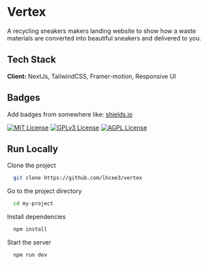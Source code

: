 
# Vertex

A recycling sneakers makers landing website to show how a waste materials are converted into beautiful sneakers and delivered to you.


## Tech Stack

**Client:** NextJs, TailwindCSS, Framer-motion, Responsive UI




## Badges

Add badges from somewhere like: [shields.io](https://shields.io/)

[![MIT License](https://img.shields.io/badge/License-MIT-green.svg)](https://choosealicense.com/licenses/mit/)
[![GPLv3 License](https://img.shields.io/badge/License-GPL%20v3-yellow.svg)](https://opensource.org/licenses/)
[![AGPL License](https://img.shields.io/badge/license-AGPL-blue.svg)](http://www.gnu.org/licenses/agpl-3.0)


## Run Locally

Clone the project

```bash
  git clone https://github.com/lhcee3/vertex
```

Go to the project directory

```bash
  cd my-project
```

Install dependencies

```bash
  npm install
```

Start the server

```bash
  npm run dev
```

